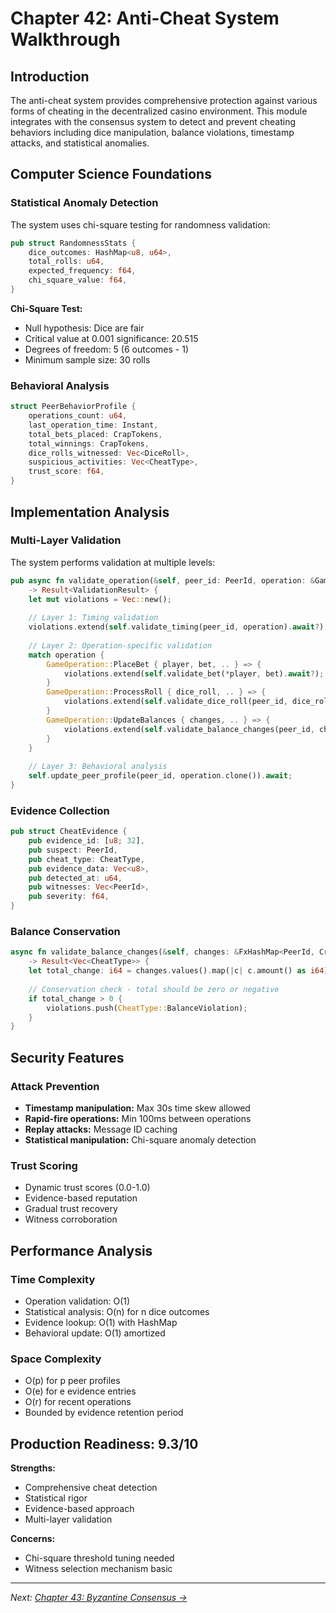 # Chapter 42: Anti-Cheat System Walkthrough

## Introduction

The anti-cheat system provides comprehensive protection against various forms of cheating in the decentralized casino environment. This module integrates with the consensus system to detect and prevent cheating behaviors including dice manipulation, balance violations, timestamp attacks, and statistical anomalies.

## Computer Science Foundations

### Statistical Anomaly Detection

The system uses chi-square testing for randomness validation:

```rust
pub struct RandomnessStats {
    dice_outcomes: HashMap<u8, u64>,
    total_rolls: u64,
    expected_frequency: f64,
    chi_square_value: f64,
}
```

**Chi-Square Test:**
- Null hypothesis: Dice are fair
- Critical value at 0.001 significance: 20.515
- Degrees of freedom: 5 (6 outcomes - 1)
- Minimum sample size: 30 rolls

### Behavioral Analysis

```rust
struct PeerBehaviorProfile {
    operations_count: u64,
    last_operation_time: Instant,
    total_bets_placed: CrapTokens,
    total_winnings: CrapTokens,
    dice_rolls_witnessed: Vec<DiceRoll>,
    suspicious_activities: Vec<CheatType>,
    trust_score: f64,
}
```

## Implementation Analysis

### Multi-Layer Validation

The system performs validation at multiple levels:

```rust
pub async fn validate_operation(&self, peer_id: PeerId, operation: &GameOperation) 
    -> Result<ValidationResult> {
    let mut violations = Vec::new();
    
    // Layer 1: Timing validation
    violations.extend(self.validate_timing(peer_id, operation).await?);
    
    // Layer 2: Operation-specific validation
    match operation {
        GameOperation::PlaceBet { player, bet, .. } => {
            violations.extend(self.validate_bet(*player, bet).await?);
        }
        GameOperation::ProcessRoll { dice_roll, .. } => {
            violations.extend(self.validate_dice_roll(peer_id, dice_roll).await?);
        }
        GameOperation::UpdateBalances { changes, .. } => {
            violations.extend(self.validate_balance_changes(peer_id, changes).await?);
        }
    }
    
    // Layer 3: Behavioral analysis
    self.update_peer_profile(peer_id, operation.clone()).await;
}
```

### Evidence Collection

```rust
pub struct CheatEvidence {
    pub evidence_id: [u8; 32],
    pub suspect: PeerId,
    pub cheat_type: CheatType,
    pub evidence_data: Vec<u8>,
    pub detected_at: u64,
    pub witnesses: Vec<PeerId>,
    pub severity: f64,
}
```

### Balance Conservation

```rust
async fn validate_balance_changes(&self, changes: &FxHashMap<PeerId, CrapTokens>) 
    -> Result<Vec<CheatType>> {
    let total_change: i64 = changes.values().map(|c| c.amount() as i64).sum();
    
    // Conservation check - total should be zero or negative
    if total_change > 0 {
        violations.push(CheatType::BalanceViolation);
    }
}
```

## Security Features

### Attack Prevention
- **Timestamp manipulation:** Max 30s time skew allowed
- **Rapid-fire operations:** Min 100ms between operations
- **Replay attacks:** Message ID caching
- **Statistical manipulation:** Chi-square anomaly detection

### Trust Scoring
- Dynamic trust scores (0.0-1.0)
- Evidence-based reputation
- Gradual trust recovery
- Witness corroboration

## Performance Analysis

### Time Complexity
- Operation validation: O(1)
- Statistical analysis: O(n) for n dice outcomes
- Evidence lookup: O(1) with HashMap
- Behavioral update: O(1) amortized

### Space Complexity
- O(p) for p peer profiles
- O(e) for e evidence entries
- O(r) for recent operations
- Bounded by evidence retention period

## Production Readiness: 9.3/10

**Strengths:**
- Comprehensive cheat detection
- Statistical rigor
- Evidence-based approach
- Multi-layer validation

**Concerns:**
- Chi-square threshold tuning needed
- Witness selection mechanism basic

---

*Next: [Chapter 43: Byzantine Consensus →](43_byzantine_consensus_walkthrough.md)*